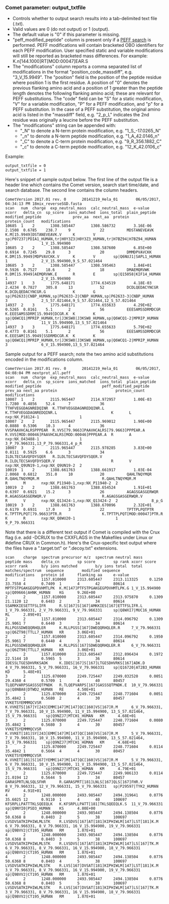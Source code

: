 ### Comet parameter: output_txtfile

- Controls whether to output search results into a tab-delimited text file (.txt).
- Valid values are 0 (do not output) or 1 (output).
- The default value is "0" if this parameter is missing.
- "peff\_modified\_peptide" column is present only if a [PEFF search](peff_format.html) is performed.
PEFF modifications will contain bracketed OBO identifiers for each PEFF modification.  User specified
static and variable modifications will still be reported as bracketed mass differences.  For
example:  K.n[144.1000]RT[MOD:00047]EAR.S
- The "modifications" column reports a comma separated list of modifications in the format
"position\_code\_massdiff", e.g. "3\_V\_15.9949".  The "position" field is the position of the peptide residue
where position 1 is the first residue.  A position of "0" denotes the previous flanking amino acid and a position
of 1 greater than the peptide length denotes the following flanking amino acid; these are relevant for
PEFF substitutions.  The "code" field can be "S" for a static modification, "V" for a variable modification,
"P" for a PEFF modification, and "p" for a PEFF substitution.  In the case of a PEFF substitution, the
original amino acid is listed in the "massdiff" field, e.g. "2\_p\_L" indicates the 2nd residue was originally
a leucine before the PEFF substitution.
- The "modifications" string can be appended with:
  - "\_N" to denote a N-term protein modification, e.g. "1\_S\_-17.0265\_N"
  - "\_n" to denote a N-term peptide modification, e.g. "1\_A\_42.0146\_n"
  - "\_C" to denote a C-term protein modification, e.g. "9\_R\_356.1882_C"
  - "\_c" to denote a C-term peptide modification, e.g. "12\_K\_42.0106\_c"

Example:
```
output_txtfile = 0
output_txtfile = 1
```

Here's snippet of sample output below.  The first line of the output file is a
header line which contains the Comet version, search start time/date, and search
database.  The second line contains the column headers.

```
CometVersion 2017.01 rev. 0       20141219_Hela_01        06/05/2017, 04:34:13 PM 18mix_reverseSGD.fasta
scan   num  charge  exp_neutral_mass  calc_neutral_mass  e-value   xcorr   delta_cn  sp_score  ions_matched  ions_total  plain_peptide    modified_peptide              prev_aa  next_aa  protein                                                               protein_count   modifications
10685  1    2       1308.585447       1308.586732        3.16E-06  2.1508  0.6785    238.7     9             22          MDSTANEVEAVK     K.M[15.9949]DSTANEVEAVK.V     K        V        sp|P07237|PDIA1_HUMAN,tr|H0Y3Z3|H0Y3Z3_HUMAN,tr|H7BZ94|H7BZ94_HUMAN   3               1_V_15.994900
10685  2    2       1308.585447       1308.587600        6.85E+00  0.6914  0.7245    29.8      3             20          DMMDPVAVCKK      K.DM[15.9949]MDPVAVCKK.V      K        V        sp|Q6NUJ1|SAPL1_HUMAN                                                 1               2_V_15.994900,9_S_57.021464
10685  3    2       1308.585447       1308.595463        1.84E+01  0.5926  0.7527    18.6      2             18          DMAEMQRVWK       R.DM[15.9949]AEMQRVWK.E       R        E        sp|Q15058|KIF14_HUMAN                                                 1               2_V_15.994900
14937  1    3       1775.648171       1774.634519        4.18E-03  2.4234  0.7827    305.8     13            52          DCDLQEDACYNCGR   K.DCDLQEDACYNCGR.G            K        G        sp|P62633|CNBP_HUMAN,sp|P62633-2|CNBP_HUMAN,sp|P62633-3|CNBP_HUMAN    3               2_S_57.021464,9_S_57.021464,12_S_57.021464
14937  2    3       1775.648171       1774.655633        4.29E+02  0.5265  0.8161    5.1       2             56          EEESAMSSDRMDCGR  K.EEESAMSSDRM[15.9949]DCGR.K  K        K        sp|Q6WCQ1|MPRIP_HUMAN,tr|J3KSW8|J3KSW8_HUMAN,sp|Q6WCQ1-2|MPRIP_HUMAN  3               11_V_15.994900,13_S_57.021464
14937  3    3       1775.648171       1774.655633        5.79E+02  0.4773  0.8161    5.1       2             56          EEESAMSSDRMDCGR  K.EEESAM[15.9949]SSDRMDCGR.K  K        K        sp|Q6WCQ1|MPRIP_HUMAN,tr|J3KSW8|J3KSW8_HUMAN,sp|Q6WCQ1-2|MPRIP_HUMAN  3               6_V_15.994900,13_S_57.021464
```

Sample output for a PEFF search; note the two amino acid substitutions encoded in the modifications column.

```
CometVersion 2017.01 rev. 0       20141219_Hela_01        06/05/2017, 04:08:04 PM nextprot_all.peff
scan   num  charge  exp_neutral_mass  calc_neutral_mass  e-value   xcorr   delta_cn  sp_score  ions_matched  ions_total  plain_peptide        modified_peptide                           peff_modified_peptide                          prev_aa next_aa protein                          protein_count   modifications
10007  1    2       2115.965447       2114.972957        1.00E-03  1.7280  0.4856    52.4      7             36          TTHFVEGGDAGNREDQINR  K.TTHFVEGGDAGNREDQINR.L                    K.TTHFVEGGDAGNREDQINR.L                        K       L       nxp:NX_P18124-1                  1
10007  2    2       2115.965447       2115.969012        1.90E+00  0.8888  0.5306    10.3      4             36          VVSPAAVHCALRSPPPEAR  R.VVS[79.9663]PAAVHCALRS[79.9663]PPPEAR.A  R.VVS[MOD:00046]PAAVHCALRS[MOD:00046]PPPEAR.A  R       A       nxp:NX_O43488-1                  1               3_P_79.966331,13_P_79.966331,4_p_R
10007  3    2       2115.965447       2115.978285        3.83E+00  0.8111  0.5925    6.6       3             34          ILDLTECSAVQFDYSQER   R.ILDLTECSAVQFDYSQER.V                     R.ILDLTECSAVQFDYSQER.V                         R       V       nxp:NX_Q9UN19-1,nxp:NX_Q9UN19-2  2
10019  1    2       1388.661763       1388.661917        1.03E-04  2.0068  0.6812    351.0     10            20          QAHLTNQYMQR          R.QAHLTNQYMQR.M                            R.QAHLTNQYMQR.M                                R       M       nxp:NX_P11940-1,nxp:NX_P11940-2  2
10019  2    2       1388.661763       1388.654524        1.91E+01  0.6397  0.6921    15.2      3             26          AGAGSGASGERWQR       R.AGAGSGASGERWQR.V                         R.AGAGSGASGERWQR.V                             R       V       nxp:NX_Q13424-1,nxp:NX_Q13424-2  2               8_p_G
10019  3    2       1388.661763       1388.670096        2.32E+01  0.6179  0.6931    17.0      3             22          TPTTPLPQTPTR         K.TPTTPLPQT[79.9663]PTR.R                  K.TPTTPLPQT[MOD:00047]PTR.R                    K       R       nxp:NX_Q8WU20-1                  1               9_P_79.966331
```

Note that there is a different text output if Comet is compiled with the
Crux flag (i.e. add -DCRUX to the CXXFLAGS in the Makefiles under Linux or #define CRUX
in Common.h).  Here's the Crux-specific text output where the files have a
".target.txt" or ".decoy.txt" extensions.

```
scan    charge  spectrum precursor m/z  spectrum neutral mass   peptide mass    delta_cn        sp score        sp rank xcorr score     xcorr rank      b/y ions matched        b/y ions total  total matches/spectrum  sequence        modified sequence       modifications   protein id      flanking aa     e-value
2       2       1157.810000     2313.605447     2313.113325     0.1250  33.7558 4       0.7409  1       4       42      80614   MPTFSTPGAKGEGPDVHMTLPK  K.M[147]PTFSTPGAKGEGPDVHMTLPK.G 1_V_15.994900   sp|Q09666|AHNK_HUMAN    KG      9.26E+00
2       2       1157.810000     2313.605447     2313.975870     0.1309  21.1120 12      0.6483  2       3       34      80614   SSAMKKIESETTFSLIFR      R.S[167]S[167]AMKKIES[167]ETTFSLIFR.L   1_V_79.966331, 2_V_79.966331, 9_V_79.966331     sp|Q8WXI7|MUC16_HUMAN   RL      2.89E+01
2       2       1157.810000     2313.605447     2314.096792     0.1309  25.9061 7       0.6440  3       3       34      80614   RLLPGSSDWEQQRHQLER      K.RLLPGSS[167]DWEQQRHQLER.R     7_V_79.966331   sp|Q6ZT98|TTLL7_HUMAN   KR      3.06E+01
2       2       1157.810000     2313.605447     2314.096792     0.1950  25.9061 7       0.6440  4       3       34      80614   RLLPGSSDWEQQRHQLER      K.RLLPGS[167]SDWEQQRHQLER.R     6_V_79.966331   sp|Q6ZT98|TTLL7_HUMAN   KR      3.06E+01
2       2       1157.810000     2313.605447     2312.896434     0.1972  22.5144 10      0.5965  5       3       36      80614   IDESSLTGESDHVRKSADK     K.IDES[167]S[167]LTGESDHVRKS[167]ADK.D  4_V_79.966331, 5_V_79.966331, 16_V_79.966331    sp|Q16720|AT2B3_HUMAN   KD      5.48E+01
3       2       1125.870000     2249.725447     2249.032520     0.0051  29.4360 4       0.5709  1       4       40      80457   TLQEPVARPSGASSSQTPNDK   R.TLQEPVARPS[167]GASSSQTPNDK.E  10_V_79.966331  sp|Q8NBA8|DTWD2_HUMAN   RE      4.50E+01
3       2       1125.870000     2249.725447     2248.771604     0.0051  35.4842 1       0.5680  2       4       30      80457   VVKETSYEMMMQCVSR        K.VVKETS[167]Y[243]EMM[147]M[147]QC[160]VS[167]R.M      6_V_79.966331, 7_V_79.966331, 10_V_15.994900, 11_V_15.994900, 13_S_57.021464, 15_V_79.966331    sp|Q9NZJ7|MTCH1_HUMAN   KM      4.68E+01
3       2       1125.870000     2249.725447     2248.771604     0.0080  35.4842 1       0.5680  3       4       30      80457   VVKETSYEMMMQCVSR        K.VVKET[181]SY[243]EMM[147]M[147]QC[160]VS[167]R.M      5_V_79.966331, 7_V_79.966331, 10_V_15.994900, 11_V_15.994900, 13_S_57.021464, 15_V_79.966331    sp|Q9NZJ7|MTCH1_HUMAN   KM      4.68E+01
3       2       1125.870000     2249.725447     2248.771604     0.0114  35.4842 1       0.5664  4       4       30      80457   VVKETSYEMMMQCVSR        K.VVKET[181]S[167]YEMM[147]M[147]QC[160]VS[167]R.M      5_V_79.966331, 6_V_79.966331, 10_V_15.994900, 11_V_15.994900, 13_S_57.021464, 15_V_79.966331    sp|Q9NZJ7|MTCH1_HUMAN   KM      4.79E+01
3       2       1125.870000     2249.725447     2249.986133     0.0114  21.0194 12      0.5644  5       3       34      80457   GARASPRTLNLSQLSFHR      R.GARASPRT[181]LNLS[167]QLS[167]FHR.V   8_V_79.966331, 12_V_79.966331, 15_V_79.966331   sp|P29597|TYK2_HUMAN    RV      4.91E+01
4       2       1248.000000     2493.985447     2494.319641     0.0776  35.6025 12      0.9110  1       4       40      100697  KFSRPLLPATTTKLSQEEQLK   K.KFSRPLLPATT[181]TKLSQEEQLK.S  11_V_79.966331  sp|Q9NYI0|PSD3_HUMAN    KS      4.80E+00
4       2       1248.000000     2493.985447     2494.138504     0.0776  50.6368 8       0.8403  2       5       38      100697  LVSDVSATKIPHIWLMLSTK    R.LVSDVS[167]AT[181]KIPHIWLM[147]LST[181]K.M    6_V_79.966331, 8_V_79.966331, 16_V_15.994900, 19_V_79.966331    sp|Q9BVV2|CT195_HUMAN   RM      1.07E+01
4       2       1248.000000     2493.985447     2494.138504     0.0776  50.6368 8       0.8403  3       5       38      100697  LVSDVSATKIPHIWLMLSTK    R.LVSDVS[167]AT[181]KIPHIWLM[147]LS[167]TK.M    6_V_79.966331, 8_V_79.966331, 16_V_15.994900, 18_V_79.966331    sp|Q9BVV2|CT195_HUMAN   RM      1.07E+01
4       2       1248.000000     2493.985447     2494.138504     0.0776  50.6368 8       0.8403  4       5       38      100697  LVSDVSATKIPHIWLMLSTK    R.LVS[167]DVSAT[181]KIPHIWLM[147]LST[181]K.M    3_V_79.966331, 8_V_79.966331, 16_V_15.994900, 19_V_79.966331    sp|Q9BVV2|CT195_HUMAN   RM      1.07E+01
4       2       1248.000000     2493.985447     2494.138504     0.0776  50.6368 8       0.8403  5       5       38      100697  LVSDVSATKIPHIWLMLSTK    R.LVS[167]DVSAT[181]KIPHIWLM[147]LS[167]TK.M    3_V_79.966331, 8_V_79.966331, 16_V_15.994900, 18_V_79.966331    sp|Q9BVV2|CT195_HUMAN   RM      1.07E+01
```
